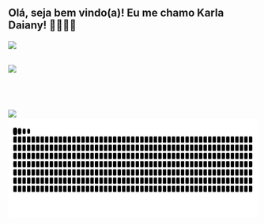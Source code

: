 ## Olá, seja bem vindo(a)! Eu me chamo Karla Daiany! 👋👩🏻‍💻

<div>
    <img align="center" src="https://github-readme-stats.vercel.app/api?username=karladaiany&show_icons=true&theme=radical&include_all_commits=true&count_private=true&show=reviews,discussions_started,discussions_answered,prs_merged,prs_merged_percentage" />
</div>

##

<div>
    <img height=200 align="center" src="https://github-readme-stats.vercel.app/api/top-langs/?username=karladaiany&layout=compact&theme=radical&langs_count=16" />
</div>

##

<div style="display: inline_block"><br>
    <link rel="stylesheet" type='text/css' href="https://cdn.jsdelivr.net/gh/devicons/devicon@latest/devicon.min.css" />     
    <i class="devicon-javascript-plain colorido "></i>
</div>

##

<div>
    <a href="https://www.linkedin.com/in/karla-daiany-guimaraes-camargo-de-oliveira/" target="_blank"><img src="https://img.shields.io/badge/LinkedIn-0077B5?style=for-the-badge&logo=linkedin&logoColor=white" target="_blank">
</div>

<picture>
  <source media="(prefers-color-scheme: dark)" srcset="https://raw.githubusercontent.com/karladaiany/karladaiany/output/github-contribution-grid-snake-dark.svg">
  <img height=200 align="center" alt="github contribution grid snake animation" src="https://raw.githubusercontent.com/karladaiany/karladaiany/output/github-contribution-grid-snake.svg">
</picture>

<!--
**karladaiany/karladaiany** is a ✨ _special_ ✨ repository because its `README.md` (this file) appears on your GitHub profile.

Here are some ideas to get you started:

- 🔭 I’m currently working on ...
- 🌱 I’m currently learning ...
- 👯 I’m looking to collaborate on ...
- 🤔 I’m looking for help with ...
- 💬 Ask me about ...
- 📫 How to reach me: ...
- 😄 Pronouns: ...
- ⚡ Fun fact: ...
-->
